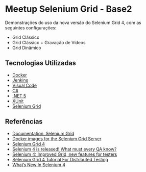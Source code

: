 # Meetup Selenium Grid - Base2 
Demonstrações do uso da nova versão do Selenium Grid 4, com as seguintes configurações:
- Grid Clássico
- Grid Clássico + Gravação de Vídeos 
- Grid Dinâmico

## Tecnologias Utilizadas 
- [Docker](https://www.docker.com/)  
- [Jenkins](https://www.jenkins.io/) 
- [Visual Code](https://code.visualstudio.com/download) 
- [C#](https://docs.microsoft.com/en-us/dotnet/csharp/)  
- [.NET 5](https://dotnet.microsoft.com/learn)  
- [XUnit](https://xunit.net/)   
- [Selenium Grid](https://github.com/SeleniumHQ/docker-selenium) 


## Referências

- [Documentation: Selenium Grid](https://www.selenium.dev/documentation/grid)
- [Docker images for the Selenium Grid Server](https://github.com/SeleniumHQ/docker-selenium)
- [Selenium Grid 4](https://applitools.com/blog/selenium-grid-4/)
- [Selenium 4 is released! What must every QA know?](https://cloudqa.io/selenium-4-0-released-whats-new/)
- [Selenium 4: Improved Grid, new features for testers](https://sdtimes.com/test/selenium-4-improved-grid-new-features-for-testers/)
- [Selenium Grid 4 Tutorial For Distributed Testing](https://www.lambdatest.com/blog/selenium-grid-4-tutorial-for-distributed-testing/)
- [What’s New In Selenium 4](https://www.blazemeter.com/blog/whats-new-in-selenium-four)
